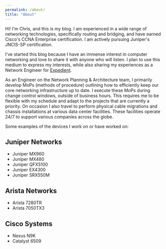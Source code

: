 ```yaml
---
permalink: /about/
title: "About"
---
```


Hi! I'm Chris, and this is my blog. I am experienced in a wide range of networking technologies, specifically routing and bridging, and have earned Cisco's CCNA Enterprise certification. I am actively pursuing Juniper's JNCIS-SP certification.

I've started this blog because I have an immense interest in computer networking and love to share it with anyone who will listen. I plan to use this medium to express my interests, while also sharing my experiences as a Network Engineer for [Expedient](https://www.expedient.com).

As an Engineer on the Network Planning & Architecture team, I primarily develop MoPs (methods of procedure) outlining how to efficiently keep our core networking infrastructure up to date. I execute these MoPs during change control windows, outside of business hours. This requires me to be flexible with my schedule and adapt to the projects that are currently a priority. On occasion I also travel to perform physical cable migrations and chassis installations at various data center facilities. These facilities operate 24/7 to support various companies across the globe.

Some examples of the devices I work on or have worked on:

## Juniper Networks
* Juniper MX960
* Juniper MX480
* Juniper QFX5100
* Juniper EX4300
* Juniper SRX550M

## Arista Networks
* Arista 7280TR
* Arista 7050TX3

## Cisco Systems
* Nexus N9K
* Catalyst 6509